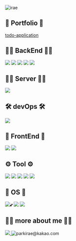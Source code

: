 ![irae](https://user-images.githubusercontent.com/76719977/201896145-b6816efd-9ff7-495f-a42c-9bc77e8b0abf.png)

## 📂 Portfolio 📂 
[todo-application](https://github.com/parkirae/study/blob/main/React_SpringBoot_AWS/README.md)

## 🙋‍♂️ BackEnd 🙋‍♂️

<div>
<img src="https://img.shields.io/badge/Java-007396?style=flat-square&logo=Java&logoColor=white"/>
<img src="https://img.shields.io/badge/Spring Boot-6DB33F?style=flat-square&logo=Spring Boot&logoColor=white"/> 
<img src="https://img.shields.io/badge/SpringSecurity-White?style=flat&logo=SpringSecurity&logoColor=gray"/>
<img src="https://img.shields.io/badge/Hibernate-White?style=flat&logo=Hibernate&logoColor=gray"/>
<img src="https://img.shields.io/badge/myBatis-White?style=flat&logo=myBatis&logoColor=gray"/>
</div>

## 👨‍💻 Server 👨‍💻

<div>
<img src="https://img.shields.io/badge/MariaDB-white?style=flat&logo=MariaDB&logoColor=gray"/>
</div>

## 🛠️ devOps 🛠️

<div>
<img src="https://img.shields.io/badge/AmazonAWS-white?style=flat&logo=AmazonAWS&logoColor=gray"/>
</div>  

## 💄 FrontEnd 💄

<div>
<img src="https://img.shields.io/badge/JavaScript-F7DF1E?style=flat-square&logo=JavaScript&logoColor=white"/>
<img src="https://img.shields.io/badge/React-61DAFB?style=flat-square&logo=React&logoColor=white"/> 
</div>

## ⚙️ Tool ⚙️

<div>
<img src="https://img.shields.io/badge/IntelliJ IDEA-000000?style=flat-square&logo=IntelliJ IDEA&logoColor=white"/>
<img src="https://img.shields.io/badge/Visual Studio Code-007ACC?style=flat-square&logo=Visual Studio Code&logoColor=white"/>
<img src="https://img.shields.io/badge/Eclipse-2C2255?style=flat-square&logo=Eclipse&logoColor=white"/> 
<img src="https://img.shields.io/badge/Git-F05032?style=flat-square&logo=Git&logoColor=white"/> 
<img src="https://img.shields.io/badge/Github-181717?style=flat-square&logo=Github&logoColor=white"/>
</div>

## 📂 OS 📂

<div>
<img src="https://img.shields.io/badge/Ubuntu-White?style=flat&logo=Ubuntu&logoColor=gray"/>💕
<img src="https://img.shields.io/badge/Windows11-White?style=flat&logo=Windows11&logoColor=gray"/>
<img src="https://img.shields.io/badge/macOS-White?style=flat&logo=Apple&logoColor=gray"/>
</div>

## 🤷‍♂️ more about me 🤷‍♂️

<div>
<a href = "https://velog.io/@parkirae" target="_blank" rel="opener"  >
<img src="https://img.shields.io/badge/Velog-20C997?style=flat-square&logo=Velog&logoColor=white"/> 
</a>
<img title="parkirae@kakao.com" src="https://img.shields.io/badge/parkirae@kakao.com-EA4335?style=flat-square&logo=kakao&logoColor=white"/>
</div>
